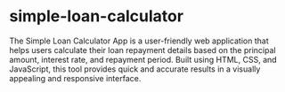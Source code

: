 # simple-loan-calculator
The Simple Loan Calculator App is a user-friendly web application that helps users calculate their loan repayment details based on the principal amount, interest rate, and repayment period. Built using HTML, CSS, and JavaScript, this tool provides quick and accurate results in a visually appealing and responsive interface. 
